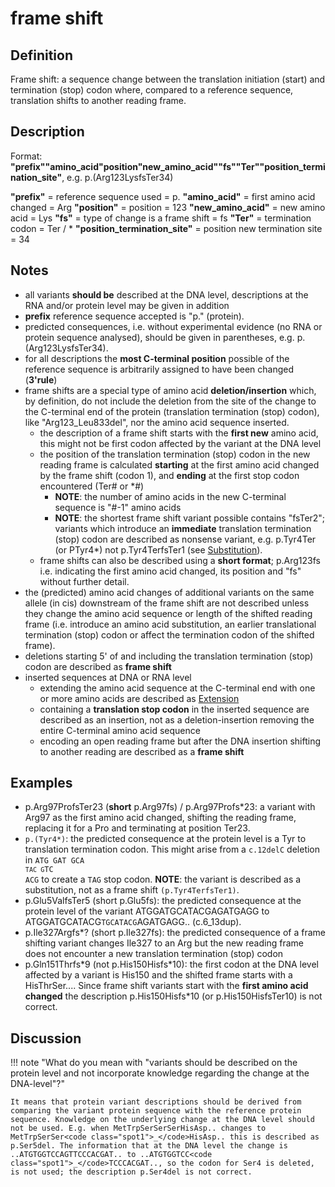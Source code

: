 # frame shift

## Definition

Frame shift: a sequence change between the translation initiation (start) and termination (stop) codon where, compared to a reference sequence, translation shifts to another reading frame.

## Description

Format: **"prefix""amino_acid"position"new_amino_acid""fs""Ter""position_termination_site"**, e.g. p.(Arg123LysfsTer34)

**"prefix"** = reference sequence used = p. **"amino_acid"** = first amino acid changed = Arg **"position"** = position = 123 **"new_amino_acid"** = new amino acid = Lys **"fs"** = type of change is a frame shift = fs **"Ter"** = termination codon = Ter / \* **"position_termination_site"** = position new termination site = 34

## Notes

- all variants **should be** described at the DNA level, descriptions at the RNA and/or protein level may be given in addition
- **prefix** reference sequence accepted is "p." (protein).
- predicted consequences, i.e. without experimental evidence (no RNA or protein sequence analysed), should be given in parentheses, e.g. p.(Arg123LysfsTer34).
- for all descriptions the **most C-terminal position** possible of the reference sequence is arbitrarily assigned to have been changed (**3'rule**)
- frame shifts are a special type of amino acid **deletion/insertion** which, by definition, do not include the deletion from the site of the change to the C-terminal end of the protein (translation termination (stop) codon), like "Arg123_Leu833del", nor the amino acid sequence inserted.
  - the description of a frame shift starts with the **first new** amino acid, this might not be first codon affected by the variant at the DNA level
  - the position of the translation termination (stop) codon in the new reading frame is calculated **starting** at the first amino acid changed by the frame shift (codon 1), and **ending** at the first stop codon encountered (Ter# or \*#)
    - **NOTE**: the number of amino acids in the new C-terminal sequence is "#-1" amino acids
    - **NOTE**: the shortest frame shift variant possible contains "fsTer2"; variants which introduce an **immediate** translation termination (stop) codon are described as nonsense variant, e.g. p.Tyr4Ter (or PTyr4\*) not p.Tyr4TerfsTer1 (see [Substitution](substitution.md)).
  - frame shifts can also be described using a **short format**; p.Arg123fs i.e. indicating the first amino acid changed, its position and "fs" without further detail.
- the (predicted) amino acid changes of additional variants on the same allele (in cis) downstream of the frame shift are not described unless they change the amino acid sequence or length of the shifted reading frame (i.e. introduce an amino acid substitution, an earlier translational termination (stop) codon or affect the termination codon of the shifted frame).
- deletions starting 5' of and including the translation termination (stop) codon are described as **frame shift**
- inserted sequences at DNA or RNA level
  - extending the amino acid sequence at the C-terminal end with one or more amino acids are described as [Extension](extension.md)
  - containing a **translation stop codon** in the inserted sequence are described as an insertion, not as a deletion-insertion removing the entire C-terminal amino acid sequence
  - encoding an open reading frame but after the DNA insertion shifting to another reading are described as a **frame shift**

## Examples

- p.Arg97ProfsTer23 (**short** p.Arg97fs) / p.Arg97Profs\*23: a variant with Arg97 as the first amino acid changed, shifting the reading frame, replacing it for a Pro and terminating at position Ter23.
- `p.(Tyr4*)`: the predicted consequence at the protein level is a Tyr to translation termination codon. This might arise from a `c.12delC` deletion in <code>ATG GAT GCA <code class="stop">TA</code><code
    class="del">C</code><code> </code><code class="stop">G</code>TC ACG</code> to create a <code class="stop">TAG</code> stop codon. **NOTE**: the variant is described as a substitution, not as a frame shift <code class="invalid">(p.Tyr4TerfsTer1)</code>.
- p.Glu5ValfsTer5 (short p.Glu5fs): the predicted consequence at the protein level of the variant ATGGATGCATACGAGATGAGG to ATGGATGCATACG<code class="spot1">TGCATACG</code>AGATGAGG.. (c.6_13dup).
- p.Ile327Argfs\*? (short p.Ile327fs): the predicted consequence of a frame shifting variant changes Ile327 to an Arg but the new reading frame does not encounter a new translation termination (stop) codon
- p.Gln151Thrfs\*9 (not p.His150Hisfs\*10): the first codon at the DNA level affected by a variant is His150 and the shifted frame starts with a HisThrSer.... Since frame shift variants start with the **first amino acid changed** the description p.His150Hisfs\*10 (or p.His150HisfsTer10) is not correct.

## Discussion

!!! note "<a id="protonly"></a>What do you mean with "variants should be described on the protein level and not incorporate knowledge regarding the change at the DNA-level"?"

    It means that protein variant descriptions should be derived from comparing the variant protein sequence with the reference protein sequence. Knowledge on the underlying change at the DNA level should not be used. E.g. when MetTrpSerSerSerHisAsp.. changes to MetTrpSerSer<code class="spot1">_</code>HisAsp.. this is described as p.Ser5del. The information that at the DNA level the change is ..ATGTGGTCCAGTTCCCACGAT.. to ..ATGTGGTCC<code class="spot1">_</code>TCCCACGAT.., so the codon for Ser4 is deleted, is not used; the description p.Ser4del is not correct.
